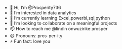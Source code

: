 - 👋 Hi, I’m @Prosperity736
- 👀 I’m interested in data analytics 
- 🌱 I’m currently learning Excel,powerbi,sql,python 
- 💞️ I’m looking to collaborate on a meaningful projects
- 📫 How to reach me @lindln onwuzirike prosper
- 😄 Pronouns: pros-per-ity
- ⚡ Fun fact: love you 

<!---
Prosperity736/Prosperity736 is a ✨ special ✨ repository because its `README.md` (this file) appears on your GitHub profile.
You can click the Preview link to take a look at your changes.
--->
